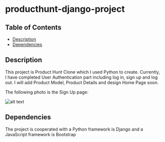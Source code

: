 # producthunt-django-project

## Table of Contents

* [Description](#Description)
* [Dependencies](#dependencies)

## Description

This project is Product Hunt Clone which I used Python to create. Currently, I have completed User Authentication part including log in, sign up and log out.
I will add Product Model, Product Details and design Home Page soon.

The following photo is the Sign Up page:

![alt text](static/signup.PNG)

## Dependencies

The project is cooperated with a Python framework is Django and a JavaScript framework is Bootstrap